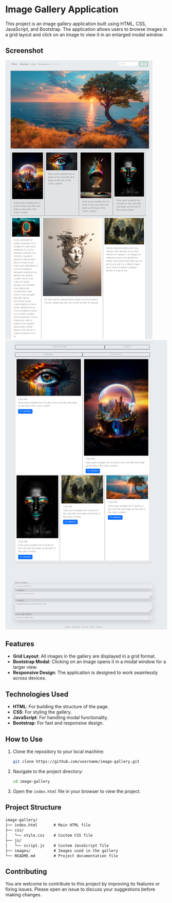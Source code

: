 # Image Gallery Application

This project is an image gallery application built using HTML, CSS, JavaScript, and Bootstrap. The application allows users to browse images in a grid layout and click on an image to view it in an enlarged modal window.

## Screenshot

![Image Gallery Screenshot](images/screenshot.png)
![Image Gallery Screenshot](images/screenshot2.png)

## Features

- **Grid Layout**: All images in the gallery are displayed in a grid format.
- **Bootstrap Modal**: Clicking on an image opens it in a modal window for a larger view.
- **Responsive Design**: The application is designed to work seamlessly across devices.

## Technologies Used

- **HTML**: For building the structure of the page.
- **CSS**: For styling the gallery.
- **JavaScript**: For handling modal functionality.
- **Bootstrap**: For fast and responsive design.

## How to Use

1. Clone the repository to your local machine:
   ```bash
   git clone https://github.com/username/image-gallery.git
   ```
2. Navigate to the project directory:
   ```bash
   cd image-gallery
   ```
3. Open the `index.html` file in your browser to view the project.

## Project Structure

```
image-gallery/
├── index.html       # Main HTML file
├── css/
│   └── style.css    # Custom CSS file
├── js/
│   └── script.js    # Custom JavaScript file
├── images/          # Images used in the gallery
└── README.md        # Project documentation file
```

## Contributing

You are welcome to contribute to this project by improving its features or fixing issues. Please open an issue to discuss your suggestions before making changes.

